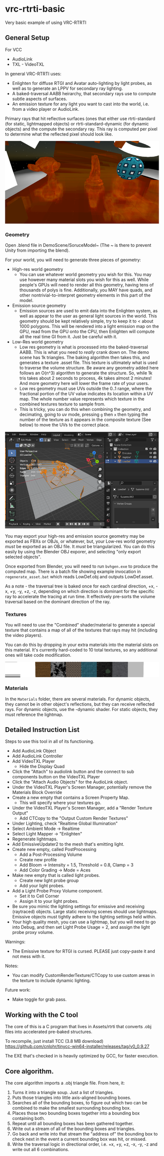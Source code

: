 # vrc-rtrti-basic
Very basic example of using VRC-RTRTI

## General Setup

For VCC
 * AudioLink
 * TXL - VideoTXL

In general VRC-RTRTI uses:
 * Enlighten for diffuse RTGI and Avatar auto-lighting by light probes, as well as to generate an LPPV for secondary ray lighting.
 * A baked-traversal AABB heirarchy, that secondary rays use to compute subtle aspects of surfaces.
 * An emission texture for any light you want to cast into the world, i.e. from a video player or AudioLink.

Primary rays that hit reflective surfaces (ones that either use rtrti-standard (for static, lightmapped objects) or rtrti-standard-dynamic (for dynamic objects) and the compute the secondary ray.  This ray is computed per pixel to determine what the reflected pixel should look like.

![Debug Image](https://raw.githubusercontent.com/cnlohr/vrc-rtrti-basic/master/DocImages/DebugImg.png)

### Geometry

Open .blend file in DemoScene/SoruceModel~  (The ~ is there to prevent Unity from importing the blend).

For your world, you will need to generate three pieces of geometry:

* High-res world geometry
   * You can use whatever world geometry you wish for this.  You may use however many material slots you wish for this as well.  While people's GPUs will need to render all this geometry, having tens of thousands of polys is fine.  Additionally, you MAY have quads, and other nontrivial-to-interpret geometry elements in this part of the model.
* Emission source geometry
   * Emission sources are used to emit data into the Enlighten system, as well as appear to the user as general light sources in the world.  This geometry should be kept relatively simple, try to keep it to < about 1000 polygons.  This will be rendered into a light emission map on the GPU, read from the GPU onto the CPU, then Enlighten will compute all the real time GI from it.  Just be careful with it.
* Low-Res world geometry
   * Low res geometry is what is processed into the baked-traversal AABB.  This is what you need to *really* crank down on.  The demo scene has 1k triangles.  The baking algorithm then takes this, and generates a texture .asset file.  This texture is ultimately what is used to traverse the volume structure.  Be aware any geometry added here follows an O(n^3) algorithm to generate the structure.  So, while 1k tris takes about 2 seconds to process, 4k takes almost 2 minutes!  And more geometry here will lower the frame rate of your users.
   * Low res geometry must use UVs outside the 0..1 range, where the fractional portion of the UV value indicates its location within a UV map.  The whole number value represents which texture in the combined textures texture to sample from.
   * This is tricky, you can do this when combining the geometry, and decimating, going to uv mode, pressing `g` then `x` then typing the number of the texture as it appears in the composite texture (See below) to move the UVs to the correct place.

![Blender Example](https://raw.githubusercontent.com/cnlohr/vrc-rtrti-basic/master/DocImages/BlenderImg.png)

You may export your high-res and emission source geometry may be exported as FBXs or OBJs, or whatever, but, your Low-res world geometry *must* be exported as an OBJ file.  It *must* be triangularized.  You can do this easily by using the Blender OBJ exporer, and selecting "only export selected objects".

Once exported from Blender, you will need to run `bvhgen.exe` to produce the computed map.  There is a batch file showing example invocation in `regenerate_asset.bat` which reads LowDef.obj and outputs LowDef.asset.

As a note - the traversal tree is baked once for each cardinal direction, +x, -x, +y, -y, +z, -z, depending on which direction is dominant for the specific ray to accelerate the tracing at run time.  It effectively pre-sorts the volume traversal based on the dominant direction of the ray.

### Textures

You will need to use the "Combined" shader/material to generate a special texture that contains a map of all of the textures that rays may hit (including the video players).

You can do this by dropping in your extra materials into the material slots on this material.  It's currently hard-coded to 10 total textures, so any additional ones will take code modification.

![Composite Texture](https://raw.githubusercontent.com/cnlohr/vrc-rtrti-basic/master/DocImages/Composite.png)

### Materials

In the `Materials` folder, there are several materials.  For dynamic objects, they cannot be in other object's reflections, but they can receive reflected rays. For dynamic objects, use the -dynamic  shader.  For static objects, they must reference the lightmap.

## Detailed Instruction List

Steps to use this tool in all of its functioning.
 * Add AudioLink Object
 * Add AudioLink Controller
 * Add VideoTXL Player
   * Hide the Display Quad
 * Click the "Attach" to audiolink button and the connect to sub components button on the VideoTXL Player
 * Click the "Attach Audio Objects" for the AudioLink object.
 * Under the VideoTXL Player's Screen Manager, potentially remove the Materials Block Override
 * Create a new empty that contains a Screen Property Map.
   * This will specify where your textures go.
 * Under the VideoTXL Player's Screen Manager, add a "Render Texture Output"
   * Add CTCopy to the "Output Custom Render Textures"
 * Under Lighting, check "Realtime Global Illumination"
 * Select Ambient Mode -> Realtime
 * Select Light Mapper -> "Enlighten"
 * Regenerate lightmaps.
 * Add EmissiveUpdater2 to the mesh that's emitting light.
 * Create new empty, called PostProcessing
   * Add a Post-Processing Volume
   * Create new profile
   * Add Bloom -> Intensity = 1.5, Threshold = 0.8, Clamp = 3
   * Add Color Grading -> Mode = Aces
 * Make new empty that is called light probes.
   * Create new light probe group
   * Add your light probes.
 * Add a Light Probe Proxy Volume component.
   * Set it to Cell Corner
   * Assign it to your light probes.
 * Be sure you mimic the lighting settings for emissive and receiving (raytraced) objects.  Large static receiving scenes should use lightmaps.  Emissive objects must tightly adhere to the lighting settings held within.
 * Your high quality mesh, you can use a lightmap, but you will need to go into Debug, and then set Light Probe Usage = 2, and assign the light probe proxy volume.

 

Warnings:
 * The Emissive texture for RTGI is cursed.  PLEASE just copy-paste it and not mess with it.
   
Notes:
 * You can modify CustomRenderTexture/CTCopy to use custom areas in the texture to include dynamic lighting.

Future work:
 * Make toggle for grab pass.

## Working with the C tool

The core of this is a C program that lives in Assets/rtrti that converts .obj files into accelerated pre-baked structures.

To recompile, just install TCC (3.8 MB download) https://github.com/cnlohr/tinycc-win64-installer/releases/tag/v0_0.9.27

The EXE that's checked in is heavily optimized by GCC, for faster execution.

## Core algorithm.

The core algorithm imports a .obj triangle file.  From here, it:

1. Turns it into a triangle soup.  Just a list of triangles.
2. Puts those triangles into little axis-aligned bounding boxes.
3. Searches all of the bounding boxes, to figure out which two can be combined to make the smallest surrounding bounding box.
4. Places those two bounding boxes together into a bounding box containing both.
5. Repeat until all bounding boxes has been gathered together.
6. Write out a stream of all of the bounding boxes and triangles.
7. Go back and write into that stream the "address of" the bounding box to check next in the event a current bounding box was hit, or missed.
8. Write the traversal logic in directional order, i.e. +x, +y, +z, -x, -y, -z and write out all 6 combinations.
